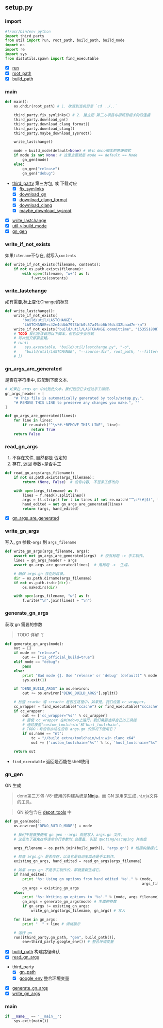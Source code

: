## setup.py


### import 

``` python
#!/usr/bin/env python
import third_party
from util import run, root_path, build_path, build_mode
import os
import re
import sys
from distutils.spawn import find_executable
```

- [x] [run](./tools/util.md#run)
- [x] [root_path](./tools/util.md#paths)
- [x] [build_path](./tools/util.md#paths)

### main

``` py
def main():
    os.chdir(root_path) # 1. 改变到当前目录 `cd ../..`

    third_party.fix_symlinks() # 2. 建立起 第三方项目与根项目相关的软连接
    third_party.download_gn()
    third_party.download_clang_format()
    third_party.download_clang()
    third_party.maybe_download_sysroot()

    write_lastchange()

    mode = build_mode(default=None) # 确认 deno脚本的等级模式
    if mode is not None: # 这里主要就是 mode == default == Node
        gn_gen(mode)
    else:
        gn_gen("release")
        gn_gen("debug")

```

- [third_party](./tools/third_party.md) 第三方包, 或 下载对应
    -  [x] [fix_symlinks](./tools/third_party.md#fix_symlinks)
    -  [x] [download_gn](./tools/third_party.md#download_gn)
    -  [x] [download_clang_format](./tools/third_party.md#download_clang_format)
    -  [x] [download_clang](./tools/third_party.md#download_clang)
    -  [x] [maybe_download_sysroot](./tools/third_party.md#maybe_download_sysroot)
- [x] [write_lastchange](#write_lastchange)
- [x] [util > build_mode](./tools/util.md#build_mode)
- [x] [gn_gen](#gn_gen)

### write_if_not_exists

如果`filename`不存在, 就写入`contents`

``` py
def write_if_not_exists(filename, contents):
    if not os.path.exists(filename):
        with open(filename, "w+") as f:
            f.write(contents)
```

### write_lastchange

如有需要,标上变化Change的标签

``` py
def write_lastchange():
    write_if_not_exists(
        "build/util/LASTCHANGE",
        "LASTCHANGE=c42e4ddbb7973bfb0c57a49ab6bf6dc432baad7e-\n")
    write_if_not_exists("build/util/LASTCHANGE.committime", "1535518087")
    # TODO 我们应该调用以下脚本，但它似乎会导致
    # 每次提交都要重建。
    # run([
    #    sys.executable, "build/util/lastchange.py", "-o",
    #    "build/util/LASTCHANGE", "--source-dir", root_path, "--filter="
    # ])


```

### gn_args_are_generated

是否在字符串中, 匹配到下面文本.

``` py
# 如果在 args.gn 中找到此文本，我们假设它未经过手工编辑。
gn_args_header = [
    "# This file is automatically generated by tools/setup.py.",
    "# REMOVE THIS LINE to preserve any changes you make.", ""
]

def gn_args_are_generated(lines):
    for line in lines:
        if re.match("^\s*#.*REMOVE THIS LINE", line):
            return True
    return False
```

### read_gn_args

1. 不存在文件, 自然都是 否定的
2. 存在, 返回 参数+是否手工

``` py
def read_gn_args(args_filename):
    if not os.path.exists(args_filename):
        return (None, False)  # 没有内容, 不是手工修改的

    with open(args_filename) as f:
        lines = f.read().splitlines()
        args = [l.strip() for l in lines if not re.match("^\s*(#|$)", l)]
        hand_edited = not gn_args_are_generated(lines)
        return (args, hand_edited)
```

- [x] [gn_args_are_generated](#gn_args_are_generated)

### write_gn_args

写入, gn 参数-`args` 到 `args_filename`

``` py
def write_gn_args(args_filename, args):
    assert not gn_args_are_generated(args)  # 没有标题 -> 手工制作。
    lines = gn_args_header + args
    assert gn_args_are_generated(lines)  # 用标题 ->  生成。

    # 确保 args.gn 存在的目录。
    dir = os.path.dirname(args_filename)
    if not os.path.isdir(dir):
        os.makedirs(dir)

    with open(args_filename, "w") as f:
        f.write("\n".join(lines) + "\n")
```

### generate_gn_args

获取 gn 需要的参数

> TODO 详解 ？

``` py
def generate_gn_args(mode):
    out = []
    if mode == "release":
        out += ["is_official_build=true"]
    elif mode == "debug":
        pass
    else:
        print "Bad mode {}. Use 'release' or 'debug' (default)" % mode
        sys.exit(1)

    if "DENO_BUILD_ARGS" in os.environ:
        out += os.environ["DENO_BUILD_ARGS"].split()

    # 检查 ccache 或 sccache 是否在路径中，如果是，我们设置 cc_wrapper。
    cc_wrapper = find_executable("ccache") or find_executable("sccache")
    if cc_wrapper:
        out += ['cc_wrapper="%s"' % cc_wrapper]
        # 要使 cc_wrapper 在Windows上运行，我们需要选择自己的工具链                                                                                                                                                             
        # 通过覆盖'custom_toolchain'和'host_toolchain'。
        # TODO：有没有办法在没有 args.gn 的情况下使用它？
        if os.name == "nt":
            tc = "//build_extra/toolchain/win:win_clang_x64"
            out += ['custom_toolchain="%s"' % tc, 'host_toolchain="%s"' % tc]

    return out

```

- `find_executable` 返回是否能在shell使用

### gn_gen

GN 生成

> deno第三方包-V8-使用的构建系统是[Ninja](https://ninja-build.org/)，而 GN 是用来生成`.ninja`文件的工具。

> GN 被包含在 [depot_tools](https://www.chromium.org/developers/how-tos/install-depot-tools) 中

``` py
def gn_gen(mode):
    os.environ["DENO_BUILD_MODE"] = mode

    # 我们不是直接使用 gn gen --args 而是写入 args.gn 文件。
    # 这是为了避免在传递命令行参数时,会覆盖, 引起 quoting/escaping 并发症

    args_filename = os.path.join(build_path(), "args.gn") # 根据构建模式,返回参数文件路径

    # 检查 args.gn 是否存在，以及它是自动生成还是手工制作。
    existing_gn_args, hand_edited = read_gn_args(args_filename)

    # 如果 args.gn 不是手工制作的，那就重新生成它。
    if hand_edited:
        print "%s: Using gn options from hand edited '%s'." % (mode,
                                                               args_filename)
        gn_args = existing_gn_args
    else:
        print "%s: Writing gn options to '%s'." % (mode, args_filename)
        gn_args = generate_gn_args(mode) # 生成的参数
        if gn_args != existing_gn_args:
            write_gn_args(args_filename, gn_args) # 写入

    for line in gn_args:
        print "  " + line # 调试展示

    # 运行 gn
    run([third_party.gn_path, "gen", build_path()],
        env=third_party.google_env()) # 整合环境变量

```

- [x] [build_path](./tools/util.md#build_path) 构建路径确认
- [x] [read_gn_args](#read_gn_args)
- third_party
    - [x] [gn_path](./tools/third_party.md#paths)
    - [x] [google_env](./tools/third_party.md#google_env) 整合环境变量
- [x] [generate_gn_args](#generate_gn_args)
- [x] [write_gn_args](#write_gn_args)
    
### __main__

``` py
if __name__ == '__main__':
    sys.exit(main())
```